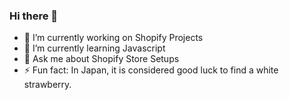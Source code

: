 ### Hi there 👋

- 🔭 I’m currently working on Shopify Projects
- 🌱 I’m currently learning Javascript
- 💬 Ask me about Shopify Store Setups
- ⚡ Fun fact: In Japan, it is considered good luck to find a white strawberry.
